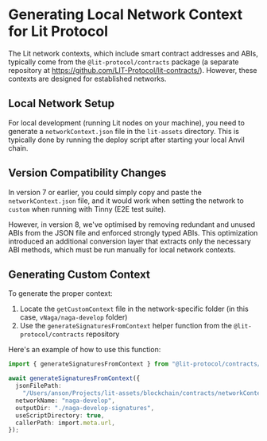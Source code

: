 # Generating Local Network Context for Lit Protocol

The Lit network contexts, which include smart contract addresses and ABIs, typically come from the `@lit-protocol/contracts` package (a separate repository at https://github.com/LIT-Protocol/lit-contracts/). However, these contexts are designed for established networks.

## Local Network Setup

For local development (running Lit nodes on your machine), you need to generate a `networkContext.json` file in the `lit-assets` directory. This is typically done by running the deploy script after starting your local Anvil chain.

## Version Compatibility Changes

In version 7 or earlier, you could simply copy and paste the `networkContext.json` file, and it would work when setting the network to `custom` when running with Tinny (E2E test suite).

However, in version 8, we've optimised by removing redundant and unused ABIs from the JSON file and enforced strongly typed ABIs. This optimization introduced an additional conversion layer that extracts only the necessary ABI methods, which must be run manually for local network contexts.

## Generating Custom Context

To generate the proper context:

1. Locate the `getCustomContext` file in the network-specific folder (in this case, `vNaga/naga-develop` folder)
2. Use the `generateSignaturesFromContext` helper function from the `@lit-protocol/contracts` repository

Here's an example of how to use this function:

```ts
import { generateSignaturesFromContext } from "@lit-protocol/contracts/custom-network-signatures";

await generateSignaturesFromContext({
  jsonFilePath:
    "/Users/anson/Projects/lit-assets/blockchain/contracts/networkContext.json", // in lit assets repo
  networkName: "naga-develop",
  outputDir: "./naga-develop-signatures",
  useScriptDirectory: true,
  callerPath: import.meta.url,
});
```